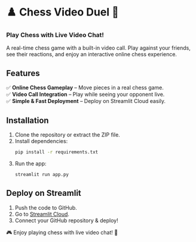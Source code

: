 # ♟️ Chess Video Duel 🎥

### Play Chess with Live Video Chat!  
A real-time chess game with a built-in video call. Play against your friends, see their reactions, and enjoy an interactive online chess experience.  

## Features  
✅ **Online Chess Gameplay** – Move pieces in a real chess game.  
✅ **Video Call Integration** – Play while seeing your opponent live.  
✅ **Simple & Fast Deployment** – Deploy on Streamlit Cloud easily.  

## Installation  
1. Clone the repository or extract the ZIP file.  
2. Install dependencies:  
   ```sh
   pip install -r requirements.txt
   ```
3. Run the app:  
   ```sh
   streamlit run app.py
   ```

## Deploy on Streamlit  
1. Push the code to GitHub.  
2. Go to [Streamlit Cloud](https://share.streamlit.io/).  
3. Connect your GitHub repository & deploy!  

🎮 Enjoy playing chess with live video chat! 🚀
